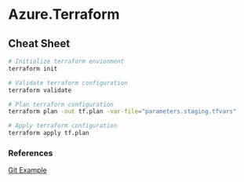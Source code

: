 # Azure.Terraform

## Cheat Sheet
```bash
# Initialize terraform envionment
terraform init

# Validate terraform configuration
terraform validate

# Plan terraform configuration
terraform plan -out tf.plan -var-file="parameters.staging.tfvars"

# Apply terraform configuration
terraform apply tf.plan
```

### References
[Git Example](https://github.com/Azure-Samples/terraform-github-actions)